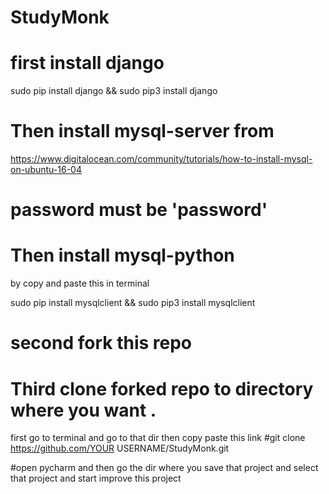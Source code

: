 # StudyMonk
# first install django 
sudo pip install django && sudo pip3 install django

# Then install mysql-server from
https://www.digitalocean.com/community/tutorials/how-to-install-mysql-on-ubuntu-16-04
# password must be 'password'

# Then install mysql-python
by copy and paste this in terminal

sudo pip install mysqlclient && sudo pip3 install mysqlclient
# second fork this repo 
# Third clone forked repo to directory where you want .
first go to terminal and go to that dir
then copy paste this link
#git clone https://github.com/YOUR USERNAME/StudyMonk.git

#open pycharm and then go the dir where you save that project and select that project and start improve this project
